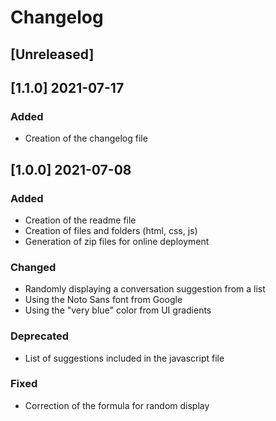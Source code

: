 # Changelog

## [Unreleased]

## [1.1.0] 2021-07-17

### Added

- Creation of the changelog file

## [1.0.0] 2021-07-08

### Added

- Creation of the readme file
- Creation of files and folders (html, css, js)
- Generation of zip files for online deployment

### Changed

- Randomly displaying a conversation suggestion from a list
- Using the Noto Sans font from Google
- Using the "very blue" color from UI gradients

### Deprecated

- List of suggestions included in the javascript file

### Fixed

- Correction of the formula for random display
